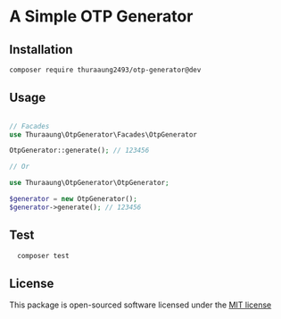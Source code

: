 # A Simple OTP Generator

## Installation

```bash
composer require thuraaung2493/otp-generator@dev
```

## Usage

```php

// Facades
use Thuraaung\OtpGenerator\Facades\OtpGenerator

OtpGenerator::generate(); // 123456

// Or

use Thuraaung\OtpGenerator\OtpGenerator;

$generator = new OtpGenerator();
$generator->generate(); // 123456
```

## Test

```bash
  composer test
```

## License

This package is open-sourced software licensed under the [MIT license](http://opensource.org/licenses/MIT)
